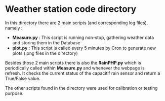 # Weather station code directory

In this directory there are 2 main scripts (and corresponding log files), namely :

* **Measure.py** : This script is running non-stop, gathering weather data and storing them in the Database
* **plot.py** : This script is called every 5 minutes by Cron to generate new plots (.png files in the directory)

Besides those 2 main scripts there is also the **RainPHP.py** which is periodically called within **Measure.py** and whenever the webpage is refresh. It checks the current status of the capacitif rain sensor and return a True/False value.

The other scripts found in the directory were used for calibration or testing purpose.
